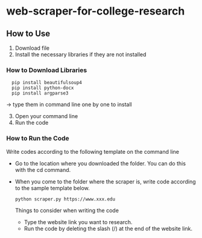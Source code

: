# web-scraper-for-college-research

## How to Use
1. Download file
2. Install the necessary libraries if they are not installed
     
### How to Download Libraries     

      pip install beautifulsoup4
      pip install python-docx
      pip install argparse3
      
 -> type them in command line one by one to install
      
3. Open your command line      
4. Run the code

### How to Run the Code

Write codes according to the following template on the command line

- Go to the location where you downloaded the folder. You can do this with the cd command.
- When you come to the folder where the scraper is, write code according to the sample template below.

      python scraper.py https://www.xxx.edu

  Things to consider when writing the code 
  - Type the website link you want to research.
  - Run the code by deleting the slash (/) at the end of the website link.

